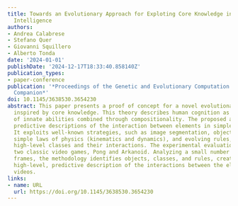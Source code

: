 ```yaml
---
title: Towards an Evolutionary Approach for Exploting Core Knowledge in Artificial
  Intelligence
authors:
- Andrea Calabrese
- Stefano Quer
- Giovanni Squillero
- Alberto Tonda
date: '2024-01-01'
publishDate: '2024-12-17T18:33:40.858140Z'
publication_types:
- paper-conference
publication: '*Proceedings of the Genetic and Evolutionary Computation Conference
  Companion*'
doi: 10.1145/3638530.3654230
abstract: This paper presents a proof of concept for a novel evolutionary methodology
  inspired by core knowledge. This theory describes human cognition as a small set
  of innate abilities combined through compositionality. The proposed approach generates
  predictive descriptions of the interaction between elements in simple 2D videos.
  It exploits well-known strategies, such as image segmentation, object detection,
  simple laws of physics (kinematics and dynamics), and evolving rules, including
  high-level classes and their interactions. The experimental evaluation focuses on
  two classic video games, Pong and Arkanoid. Analyzing a small number of raw video
  frames, the methodology identifies objects, classes, and rules, creating a compact,
  high-level, predictive description of the interactions between the elements in the
  videos.
links:
- name: URL
  url: https://doi.org/10.1145/3638530.3654230
---
```

